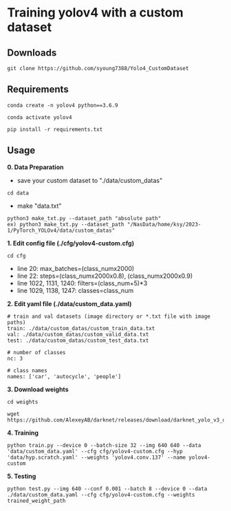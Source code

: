# Training yolov4 with a custom dataset

## Downloads
```
git clone https://github.com/syoung7388/Yolo4_CustomDataset
```

## Requirements
```
conda create -n yolov4 python==3.6.9
```
```
conda activate yolov4
```

```
pip install -r requirements.txt
```

## Usage

**0. Data Preparation**
- save your custom dataset to "./data/custom_datas"
```
cd data
```
- make "data.txt"
```
python3 make_txt.py --dataset_path "absolute path" 
ex) python3 make_txt.py --dataset_path "/NasData/home/ksy/2023-1/PyTorch_YOLOv4/data/custom_datas"
```

**1. Edit config file (./cfg/yolov4-custom.cfg)**
```
cd cfg
```
- line 20: max_batches=(class_numx2000)
- line 22: steps=(class_numx2000x0.8), (class_numx2000x0.9)
- line 1022, 1131, 1240: filters=(class_num+5)*3
- line 1029, 1138, 1247: classes=class_num 

**2. Edit yaml file (./data/custom_data.yaml)**
```
# train and val datasets (image directory or *.txt file with image paths)
train: ./data/custom_datas/custom_train_data.txt  
val: ./data/custom_datas/custom_valid_data.txt  
test: ./data/custom_datas/custom_test_data.txt

# number of classes
nc: 3

# class names
names: ['car', 'autocycle', 'people']

```

**3. Download weights**
```
cd weights
```
```
wget https://github.com/AlexeyAB/darknet/releases/download/darknet_yolo_v3_optimal/yolov4.conv.137
```

**4. Training**

```
python train.py --device 0 --batch-size 32 --img 640 640 --data 'data/custom_data.yaml' --cfg cfg/yolov4-custom.cfg --hyp 'data/hyp.scratch.yaml' --weights 'yolov4.conv.137' --name yolov4-custom
```

**5. Testing**

```
python test.py --img 640 --conf 0.001 --batch 8 --device 0 --data ./data/custom_data.yaml --cfg cfg/yolov4-custom.cfg --weights trained_weight_path
```

